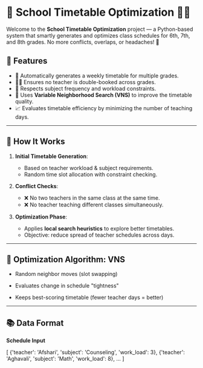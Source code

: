 # 🏫 School Timetable Optimization 📅🧠

Welcome to the **School Timetable Optimization** project — a Python-based system that smartly generates and optimizes class schedules for 6th, 7th, and 8th grades. No more conflicts, overlaps, or headaches! 🎉

## 🚀 Features

- 📘 Automatically generates a weekly timetable for multiple grades.
- 👩‍🏫 Ensures no teacher is double-booked across grades.
- 🧩 Respects subject frequency and workload constraints.
- 🤖 Uses **Variable Neighborhood Search (VNS)** to improve the timetable quality.
- 📈 Evaluates timetable efficiency by minimizing the number of teaching days.

---

## 🧰 How It Works

1. **Initial Timetable Generation**:
   - Based on teacher workload & subject requirements.
   - Random time slot allocation with constraint checking.

2. **Conflict Checks**:
   - ❌ No two teachers in the same class at the same time.
   - ❌ No teacher teaching different classes simultaneously.

3. **Optimization Phase**:
   - Applies **local search heuristics** to explore better timetables.
   - Objective: reduce spread of teacher schedules across days.

---

## 🤖 Optimization Algorithm: VNS

- Random neighbor moves (slot swapping)

- Evaluates change in schedule "tightness"

- Keeps best-scoring timetable (fewer teacher days = better)

---

## 📚 Data Format

**Schedule Input**

[
  {'teacher': 'Afshari', 'subject': 'Counseling', 'work_load': 3},
  {'teacher': 'Aghavali', 'subject': 'Math', 'work_load': 8},
  ...
]


